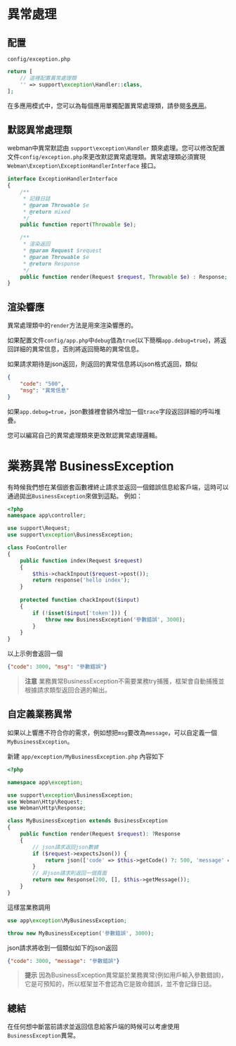 # 異常處理

## 配置
`config/exception.php`
```php
return [
    // 這裡配置異常處理類
    '' => support\exception\Handler::class,
];
```
在多應用模式中，您可以為每個應用單獨配置異常處理類，請參閱[多應用](multiapp.md)。

## 默認異常處理類
webman中異常默認由 `support\exception\Handler` 類來處理。您可以修改配置文件`config/exception.php`來更改默認異常處理類。異常處理類必須實現`Webman\Exception\ExceptionHandlerInterface` 接口。

```php
interface ExceptionHandlerInterface
{
    /**
     * 記錄日誌
     * @param Throwable $e
     * @return mixed
     */
    public function report(Throwable $e);

    /**
     * 渲染返回
     * @param Request $request
     * @param Throwable $e
     * @return Response
     */
    public function render(Request $request, Throwable $e) : Response;
}
```

## 渲染響應
異常處理類中的`render`方法是用來渲染響應的。

如果配置文件`config/app.php`中`debug`值為`true`(以下簡稱`app.debug=true`)，將返回詳細的異常信息，否則將返回簡略的異常信息。

如果請求期待是json返回，則返回的異常信息將以json格式返回，類似
```json
{
    "code": "500",
    "msg": "異常信息"
}
```
如果`app.debug=true`，json數據裡會額外增加一個`trace`字段返回詳細的呼叫堆疊。

您可以編寫自己的異常處理類來更改默認異常處理邏輯。

# 業務異常 BusinessException
有時候我們想在某個嵌套函數裡終止請求並返回一個錯誤信息給客戶端，這時可以通過拋出`BusinessException`來做到這點。
例如：

```php
<?php
namespace app\controller;

use support\Request;
use support\exception\BusinessException;

class FooController
{
    public function index(Request $request)
    {
        $this->chackInpout($request->post());
        return response('hello index');
    }
    
    protected function chackInpout($input)
    {
        if (!isset($input['token'])) {
            throw new BusinessException('參數錯誤', 3000);
        }
    }
}
```

以上示例會返回一個
```json
{"code": 3000, "msg": "參數錯誤"}
```

> **注意**
> 業務異常BusinessException不需要業務try捕獲，框架會自動捕獲並根據請求類型返回合適的輸出。

## 自定義業務異常

如果以上響應不符合你的需求，例如想把`msg`要改為`message`，可以自定義一個`MyBusinessException`。

新建 `app/exception/MyBusinessException.php` 內容如下
```php
<?php

namespace app\exception;

use support\exception\BusinessException;
use Webman\Http\Request;
use Webman\Http\Response;

class MyBusinessException extends BusinessException
{
    public function render(Request $request): ?Response
    {
        // json請求返回json數據
        if ($request->expectsJson()) {
            return json(['code' => $this->getCode() ?: 500, 'message' => $this->getMessage()]);
        }
        // 非json請求則返回一個頁面
        return new Response(200, [], $this->getMessage());
    }
}
```

這樣當業務調用
```php
use app\exception\MyBusinessException;

throw new MyBusinessException('參數錯誤', 3000);
```
json請求將收到一個類似如下的json返回
```json
{"code": 3000, "message": "參數錯誤"}
```

> **提示**
> 因為BusinessException異常屬於業務異常(例如用戶輸入參數錯誤)，它是可預知的，所以框架並不會認為它是致命錯誤，並不會記錄日誌。

## 總結
在任何想中斷當前請求並返回信息給客戶端的時候可以考慮使用`BusinessException`異常。
